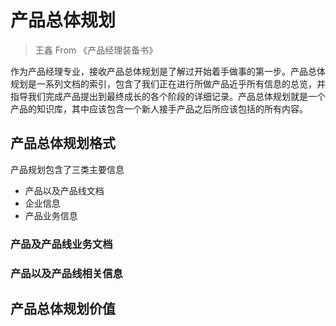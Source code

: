 # 产品总体规划

> 王鑫 From 《产品经理装备书》

作为产品经理专业，接收产品总体规划是了解过开始着手做事的第一步。产品总体规划是一系列文档的索引，包含了我们正在进行所做产品近乎所有信息的总览，并指导我们完成产品提出到最终成长的各个阶段的详细记录。产品总体规划就是一个产品的知识库，其中应该包含一个新人接手产品之后所应该包括的所有内容。

## 产品总体规划格式

产品规划包含了三类主要信息

* 产品以及产品线文档
* 企业信息
* 产品业务信息

### 产品及产品线业务文档



### 产品以及产品线相关信息



## 产品总体规划价值



